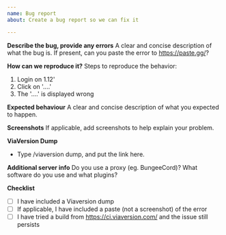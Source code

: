 ```yaml
---
name: Bug report
about: Create a bug report so we can fix it

---
```


**Describe the bug, provide any errors**
A clear and concise description of what the bug is. If present, can you paste the error to https://paste.gg/?

**How can we reproduce it?**
Steps to reproduce the behavior:
1. Login on 1.12'
2. Click on '....'
3. The '....' is displayed wrong

**Expected behaviour**
A clear and concise description of what you expected to happen.

**Screenshots**
If applicable, add screenshots to help explain your problem.

**ViaVersion Dump**
- Type /viaversion dump, and put the link here.

**Additional server info**
Do you use a proxy (eg. BungeeCord)? What software do you use and what plugins?

**Checklist**
- [ ] I have included a Viaversion dump
- [ ] If applicable, I have included a paste (not a screenshot) of the error
- [ ] I have tried a build from https://ci.viaversion.com/ and the issue still persists